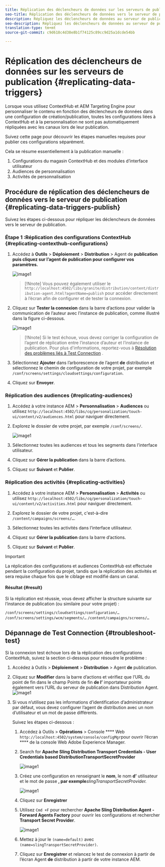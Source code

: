 ```yaml
---
title: Réplication des déclencheurs de données sur les serveurs de publication
seo-title: Réplication des déclencheurs de données vers le serveur de publication
description: Répliquez les déclencheurs de données au serveur de publication.
seo-description: Répliquez les déclencheurs de données au serveur de publication.
translation-type: tm+mt
source-git-commit: c9d618c4d38e8b1f74125c89cc9d25a1dcde54bb

---
```



# Réplication des déclencheurs de données sur les serveurs de publication {#replicating-data-triggers}

Lorsque vous utilisez ContextHub et AEM Targeting Engine pour personnaliser le contenu en fonction des déclencheurs de données dans une configuration de création/publication, toutes les configurations liées à ContextHub et à la personnalisation ne sont pas automatiquement répliquées avec les canaux lors de leur publication.

Suivez cette page pour découvrir les étapes manuelles requises pour publier ces configurations séparément.

Cela se résume essentiellement à la publication manuelle :

1. Configurations du magasin ContextHub et des modules d’interface utilisateur
1. Audiences de personnalisation
1. Activités de personnalisation

## Procédure de réplication des déclencheurs de données vers le serveur de publication {#replicating-data-triggers-publish}

Suivez les étapes ci-dessous pour répliquer les déclencheurs de données vers le serveur de publication.

### Étape 1 :Réplication des configurations ContextHub {#replicating-contexthub-configurations}

1. Accédez à **Outils** > **Déploiement** > **Distribution** > Agent de **publication puis cliquez sur l’agent de publication pour configurer vos paramètres.**

   ![image1](/help/user-guide/assets/replicating-triggers/replicating-triggers1.png)

   >[!Nnote]
   >Vous pouvez également utiliser le `http://localhost:4502/libs/granite/distribution/content/distribution-agent.html?agentName=publish` pour accéder directement à l’écran afin de configurer et de tester la connexion.

1. Cliquez sur **Tester la connexion** dans la barre d’actions pour valider la communication de l’auteur avec l’instance de publication, comme illustré dans la figure ci-dessous.

   ![image1](/help/user-guide/assets/replicating-triggers/replicating-triggers2.png)

   >[!Nnote]
   >Si le test échoue, vous devez corriger la configuration de l’agent de réplication entre l’instance d’auteur et l’instance de publication. Pour plus d&#39;informations, reportez-vous à [Résolution des problèmes liés à Test Connection](/help/user-guide/replicating-data-triggers.md#troubleshoot-test) .

1. Sélectionnez **Ajouter** dans l’arborescence de l’agent **de** distribution et sélectionnez le chemin de configuration de votre projet, par exemple `/conf/screens/settings/cloudsettings/configuration`.

1. Cliquez sur **Envoyer**.

### Réplication des audiences {#replicating-audiences}

1. Accédez à votre instance AEM > **Personnalisation** > **Audiences** ou utilisez `http://localhost:4502/libs/cq/personalization/touch-ui/content/v2/audiences.html` pour naviguer directement.

1. Explorez le dossier de votre projet, par exemple `/conf/screens/`.

   ![image1](/help/user-guide/assets/replicating-triggers/replicating-triggers10.png)

1. Sélectionnez toutes les audiences et tous les segments dans l’interface utilisateur.

1. Cliquez sur **Gérer la publication** dans la barre d’actions.

1. Cliquez sur **Suivant** et **Publier**.

### Réplication des activités {#replicating-activities}

1. Accédez à votre instance AEM > **Personnalisation** > **Activités** ou utilisez `http://localhost:4502/libs/cq/personalization/touch-ui/content/v2/activities.html` pour naviguer directement.

1. Explorez le dossier de votre projet, c&#39;est-à-dire `/content/campaigns/screens/…`.

1. Sélectionnez toutes les activités dans l’interface utilisateur.

1. Cliquez sur **Gérer la publication** dans la barre d’actions.

1. Cliquez sur **Suivant** et **Publier**.

>[!IMPORTANT]
>
>La réplication des configurations et audiences ContextHub est effectuée pendant la configuration du projet, tandis que la réplication des activités et sera requise chaque fois que le ciblage est modifié dans un canal.

#### Résultat {#result}

Si la réplication est réussie, vous devez afficher la structure suivante sur l’instance de publication (ou similaire pour votre projet) :

`/conf/screens/settings/cloudsettings/configuration/…`
`/conf/screens/settings/wcm/segments/…`
`/content/campaigns/screens/…`

## Dépannage de Test Connection {#troubleshoot-test}

Si la connexion test échoue lors de la réplication des configurations ContextHub, suivez la section ci-dessous pour résoudre le problème :

1. Accédez à Outils > **Déploiement** > **Distribution** > Agent **de** publication.

1. Cliquez sur **Modifier** dans la barre d’actions et vérifiez que l’URL du point de fin dans le champ Points de fin **de l’** importateur pointe également vers l’URL du serveur de publication dans Distribution Agent.
   ![image1](/help/user-guide/assets/replicating-triggers/replicating-triggers9.png)

1. Si vous n’utilisez pas les informations d’identification d’administrateur par défaut, vous devez configurer l’agent de distribution avec un nom d’utilisateur et un mot de passe différents.

   Suivez les étapes ci-dessous :

   1. Accédez à Outils > **Opérations** > Console **** Web `http://localhost:4502/system/console/configMgr`pour ouvrir l’écran **** de la console Web Adobe Experience Manager.
   1. Search for **Apache Sling Distribution Transport Credentials - User Credentials based DistributionTransportSecretProvider**

      ![image1](/help/user-guide/assets/replicating-triggers/replicating-triggers6.png)

   1. Créez une configuration en renseignant le **nom**, le nom **d’** utilisateur et le mot de passe **, par exemple***slingTransportSecretProvider.*

      ![image1](/help/user-guide/assets/replicating-triggers/replicating-triggers7.png)

   1. Cliquez sur **Enregistrer**
   1. Utilisez `Cmd +F` pour rechercher **Apache Sling Distribution Agent - Forward Agents Factory** pour ouvrir les configurations et rechercher **Transport Secret Provider**.

      ![image1](/help/user-guide/assets/replicating-triggers/replicating-triggers8.png)

   1. Mettez à jour le `(name=default)` avec `(name=slingTransportSecretProvider)`.
   1. Cliquez sur **Enregistrer** et relancez le test de connexion à partir de l’écran Agent **de** distribution à partir de votre instance AEM.
